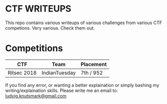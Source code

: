 # CTF WRITEUPS

This repo contains various writeups of various challenges from various CTF competions. Very various. Check them out. 

# Competitions
| CTF           | Team            | Placement | 
| ------------- | ----------------|-----------|
| Ritsec 2018   | IndianTuesday  | 7th / 952 |



If you find any error, or wanting a better explaination or simply bashing my writing/explaination skills. Please write me an email to: ludvig.knutsmark@gmail.com
